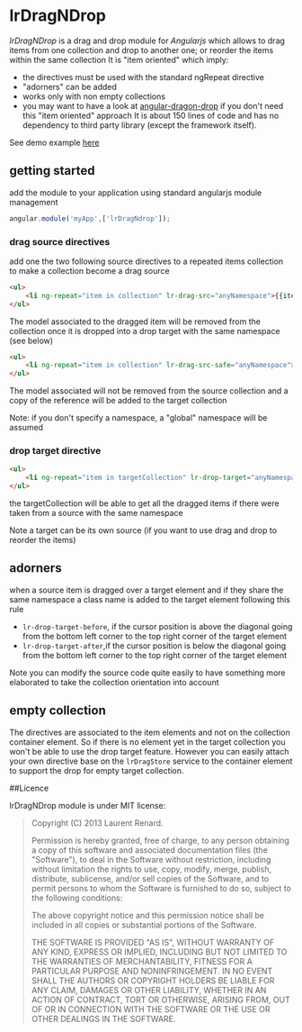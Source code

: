 # lrDragNDrop

*lrDragNDrop* is a drag and drop module for *Angularjs* which allows to drag items from one collection and drop to another one; or reorder the items within the same collection
It is "item oriented" which imply:
  * the directives must be used with the standard ngRepeat directive
  * "adorners" can be added
  * works only with non empty collections
  * you may want to have a look at [angular-dragon-drop](https://github.com/btford/angular-dragon-drop) if you don't need this "item oriented" approach
It is about 150 lines of code and has no dependency to third party library (except the framework itself).

See demo example [here](gh-pages)

## getting started

add the module to your application using standard angularjs module management
```javascript
angular.module('myApp',['lrDragNdrop']);
```
### drag source directives

add one the two following source directives to a repeated items collection to make a collection become a drag source

```html
<ul>
    <li ng-repeat="item in collection" lr-drag-src="anyNamespace">{{item}}</li>
</ul>
```

The model associated to the dragged item will be removed from the collection once it is dropped into a drop target with the same namespace (see below)

```html
<ul>
    <li ng-repeat="item in collection" lr-drag-src-safe="anyNamespace">{{item}}</li>
</ul>
```

The model associated will not be removed from the source collection and a copy of the reference will be added to the target collection

Note: if you don't specify a namespace, a "global" namespace will be assumed

### drop target directive

```html
<ul>
    <li ng-repeat="item in targetCollection" lr-drop-target="anyNamespace">{{item}}</li>
</ul>
```
the targetCollection will be able to get all the dragged items if there were taken from a source with the same namespace

Note a target can be its own source (if you want to use drag and drop to reorder the items)

## adorners

when a source item is dragged over a target element and if they share the same namespace a class name is added to the target element following this rule
* ``lr-drop-target-before``, if the cursor position is above the diagonal going from the bottom left corner to the top right corner of the target element
* ``lr-drop-target-after``,if the cursor position is below the diagonal going from the bottom left corner to the top right corner of the target element

Note you can modify the source code quite easily to have something more elaborated to take the collection orientation into account

## empty collection
The directives are associated to the item elements and not on the collection container element. So if there is no element yet in the target collection you won't be able to use the drop target feature.
However you can easily attach your own directive base on the ``lrDragStore`` service to the container element to support the drop for empty target collection.

##Licence

lrDragNDrop module is under MIT license:

> Copyright (C) 2013 Laurent Renard.
>
> Permission is hereby granted, free of charge, to any person
> obtaining a copy of this software and associated documentation files
> (the "Software"), to deal in the Software without restriction,
> including without limitation the rights to use, copy, modify, merge,
> publish, distribute, sublicense, and/or sell copies of the Software,
> and to permit persons to whom the Software is furnished to do so,
> subject to the following conditions:
>
> The above copyright notice and this permission notice shall be
> included in all copies or substantial portions of the Software.
>
> THE SOFTWARE IS PROVIDED "AS IS", WITHOUT WARRANTY OF ANY KIND,
> EXPRESS OR IMPLIED, INCLUDING BUT NOT LIMITED TO THE WARRANTIES OF
> MERCHANTABILITY, FITNESS FOR A PARTICULAR PURPOSE AND
> NONINFRINGEMENT. IN NO EVENT SHALL THE AUTHORS OR COPYRIGHT HOLDERS
> BE LIABLE FOR ANY CLAIM, DAMAGES OR OTHER LIABILITY, WHETHER IN AN
> ACTION OF CONTRACT, TORT OR OTHERWISE, ARISING FROM, OUT OF OR IN
> CONNECTION WITH THE SOFTWARE OR THE USE OR OTHER DEALINGS IN THE
> SOFTWARE.

